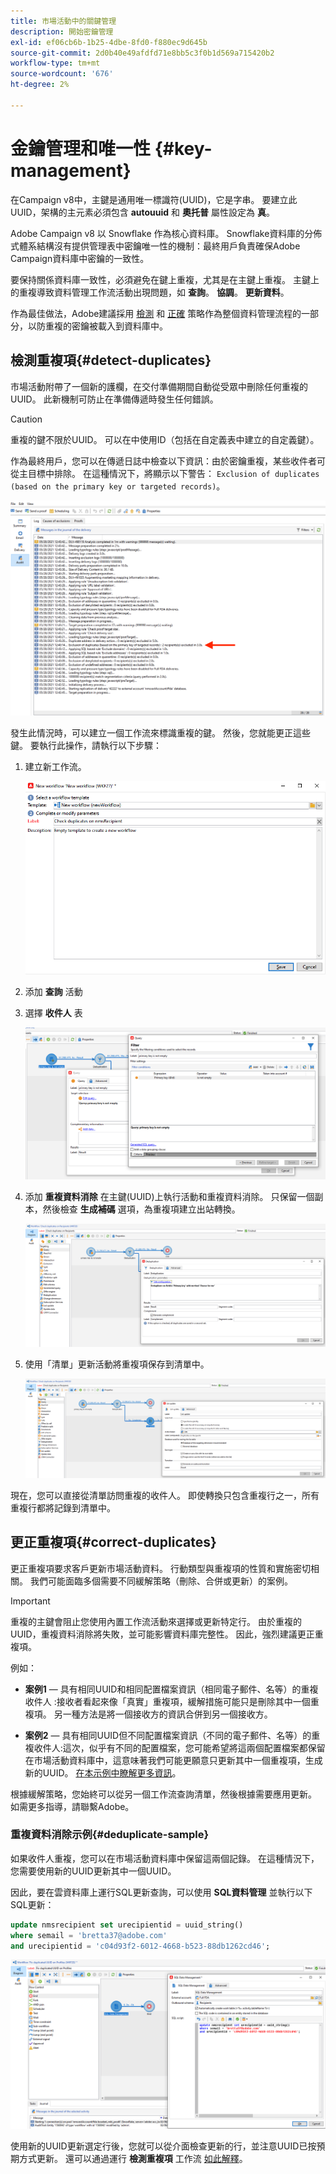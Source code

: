 ```yaml
---
title: 市場活動中的關鍵管理
description: 開始密鑰管理
exl-id: ef06cb6b-1b25-4dbe-8fd0-f880ec9d645b
source-git-commit: 2d0b40e49afdfd71e8bb5c3f0b1d569a715420b2
workflow-type: tm+mt
source-wordcount: '676'
ht-degree: 2%

---
```


# 金鑰管理和唯一性 {#key-management}

在Campaign v8中，主鍵是通用唯一標識符(UUID)，它是字串。 要建立此UUID，架構的主元素必須包含 **autouuid** 和 **奧托普** 屬性設定為 **真**。

Adobe Campaign v8 以 Snowflake 作為核心資料庫。 Snowflake資料庫的分佈式體系結構沒有提供管理表中密鑰唯一性的機制：最終用戶負責確保Adobe Campaign資料庫中密鑰的一致性。

要保持關係資料庫一致性，必須避免在鍵上重複，尤其是在主鍵上重複。 主鍵上的重複導致資料管理工作流活動出現問題，如 **查詢**。 **協調**。 **更新資料**。

作為最佳做法，Adobe建議採用 [檢測](#detect-duplicates) 和 [正確](#correct-duplicates) 策略作為整個資料管理流程的一部分，以防重複的密鑰被載入到資料庫中。

## 檢測重複項{#detect-duplicates}

市場活動附帶了一個新的護欄，在交付準備期間自動從受眾中刪除任何重複的UUID。 此新機制可防止在準備傳遞時發生任何錯誤。

>[!CAUTION]
>
>重複的鍵不限於UUID。 可以在中使用ID（包括在自定義表中建立的自定義鍵）。

作為最終用戶，您可以在傳遞日誌中檢查以下資訊：由於密鑰重複，某些收件者可從主目標中排除。 在這種情況下，將顯示以下警告： `Exclusion of duplicates (based on the primary key or targeted records)`。

![](assets/delivery-log-duplicates.png)

發生此情況時，可以建立一個工作流來標識重複的鍵。 然後，您就能更正這些鍵。 要執行此操作，請執行以下步驟：

1. 建立新工作流。

   ![](assets/new-wf.png)

1. 添加 **查詢** 活動
1. 選擇 **收件人** 表

   ![](assets/add-query-on-rcp.png)

1. 添加 **重複資料消除** 在主鍵(UUID)上執行活動和重複資料消除。 只保留一個副本，然後檢查  **生成補碼** 選項，為重複項建立出站轉換。

   ![](assets/deduplicate.png)

1. 使用「清單」更新活動將重複項保存到清單中。

   ![](assets/list-update.png)

現在，您可以直接從清單訪問重複的收件人。 即使轉換只包含重複行之一，所有重複行都將記錄到清單中。


## 更正重複項{#correct-duplicates}

更正重複項要求客戶更新市場活動資料。 行動類型與重複項的性質和實施密切相關。 我們可能面臨多個需要不同緩解策略（刪除、合併或更新）的案例。

>[!IMPORTANT]
>
>重複的主鍵會阻止您使用內置工作流活動來選擇或更新特定行。 由於重複的UUID，重複資料消除將失敗，並可能影響資料庫完整性。 因此，強烈建議更正重複項。

例如：

* **案例1**  — 具有相同UUID和相同配置檔案資訊（相同電子郵件、名等）的重複收件人 :接收者看起來像「真實」重複項，緩解措施可能只是刪除其中一個重複項。
另一種方法是將一個接收方的資訊合併到另一個接收方。

* **案例2**  — 具有相同UUID但不同配置檔案資訊（不同的電子郵件、名等）的重複收件人:這次，似乎有不同的配置檔案，您可能希望將這兩個配置檔案都保留在市場活動資料庫中，這意味著我們可能更願意只更新其中一個重複項，生成新的UUID。 [在本示例中瞭解更多資訊](#deduplicate-sample)。

根據緩解策略，您始終可以從另一個工作流查詢清單，然後根據需要應用更新。 如需更多指導，請聯繫Adobe。

### 重複資料消除示例{#deduplicate-sample}

如果收件人重複，您可以在市場活動資料庫中保留這兩個記錄。 在這種情況下，您需要使用新的UUID更新其中一個UUID。

因此，要在雲資料庫上運行SQL更新查詢，可以使用 **SQL資料管理** 並執行以下SQL更新：

```sql
update nmsrecipient set urecipientid = uuid_string()
where semail = 'bretta37@adobe.com'
and urecipientid = 'c04d93f2-6012-4668-b523-88db1262cd46';
```

![](assets/sql-data-management.png)

使用新的UUID更新選定行後，您就可以從介面檢查更新的行，並注意UUID已按預期方式更新。 還可以通過運行 **檢測重複項** 工作流 [如此解釋](#detect-duplicates)。
